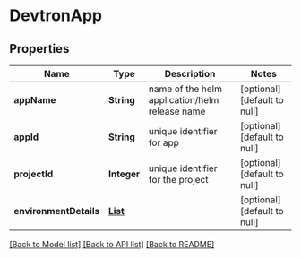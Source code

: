# DevtronApp
## Properties

Name | Type | Description | Notes
------------ | ------------- | ------------- | -------------
**appName** | **String** | name of the helm application/helm release name | [optional] [default to null]
**appId** | **String** | unique identifier for app | [optional] [default to null]
**projectId** | **Integer** | unique identifier for the project | [optional] [default to null]
**environmentDetails** | [**List**](AppEnvironmentDetail.md) |  | [optional] [default to null]

[[Back to Model list]](../README.md#documentation-for-models) [[Back to API list]](../README.md#documentation-for-api-endpoints) [[Back to README]](../README.md)

